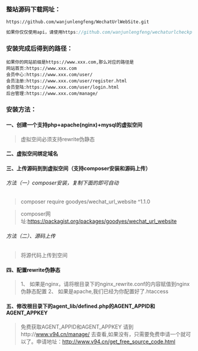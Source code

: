 ### 整站源码下载网址：
`https://github.com/wanjunlengfeng/WechatUrlWebSite.git`

```javascript
如果你仅仅使用api，请使用https://github.com/wanjunlengfeng/wechaturlcheckpreventingblockedapi.git
```

### 安装完成后得到的路径：

    如果你的网站前缀是https://www.xxx.com,那么对应的路径是
    网站首页:https://www.xxx.com
    会员中心:https://www.xxx.com/user/
    会员注册:https://www.xxx.com/user/register.html
    会员登陆:https://www.xxx.com/user/login.html
    后台管理:https://www.xxx.com/manage/

### 安装方法：
#### 一、创建一个支持php+apache(nginx)+mysql的虚拟空间
> 虚拟空间必须支持rewrite伪静态

#### 二、虚拟空间绑定域名
#### 三、上传源码到到虚拟空间（支持composer安装和源码上传）
###### 方法（一）composer安装，复制下面的即可自动

>  composer require goodyes/wechat_url_website ^1.1.0

> composer网址:https://packagist.org/packages/goodyes/wechat_url_website

###### 方法（二）、源码上传

> 将源代码上传到空间

#### 四、配置rewrite伪静态
> 1、 如果是nginx，请将根目录下的nginx_rewrite.conf的内容赋值到nginx伪静态配置
> 2、 如果是apache,我们已经为你配置好了.htaccess

#### 五、修改根目录下的agent_lib/defined.php的AGENT_APPID和AGENT_APPKEY

> 免费获取AGENT_APPID和AGENT_APPKEY
> 请到http://www.v94.cn/manage/ 去查看,如果没有，只需要免费申请一个就可以了。申请地址：http://www.v94.cn/get_free_source_code.html